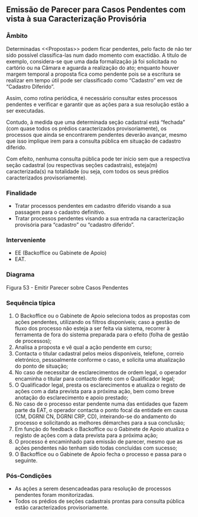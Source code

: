 ## Emissão de Parecer para Casos Pendentes com vista à sua Caracterização Provisória

### Âmbito

Determinadas &lt;&lt;Propostas&gt;&gt; podem ficar pendentes, pelo facto de não ter sido possível classifica-las num dado momento com exactidão. A título de exemplo, considera-se que uma dada formalização já foi solicitada no cartório ou na Câmara e aguarda a realização do ato; enquanto houver margem temporal a proposta fica como pendente pois se a escritura se realizar em tempo útil pode ser classificado como “Cadastro” em vez de “Cadastro Diferido”.

Assim, como rotina periódica, é necessário consultar estes processos pendentes e verificar e garantir que as ações para a sua resolução estão a ser executadas.

Contudo, à medida que uma determinada seção cadastral está “fechada” \(com quase todos os prédios caracterizados provisoriamente\), os processos que ainda se encontrarem pendentes deverão avançar, mesmo que isso implique irem para a consulta pública em situação de cadastro diferido.

Com efeito, nenhuma consulta pública pode ter início sem que a respectiva seção cadastral \(ou respectivas seções cadastrais\), esteja\(m\) caracterizada\(s\) na totalidade \(ou seja, com todos os seus prédios caracterizados provisoriamente\).

### Finalidade

* Tratar processos pendentes em cadastro diferido visando a sua passagem para o cadastro definitivo.
* Tratar processos pendentes visando a sua entrada na caracterização provisória para “cadastro” ou “cadastro diferido”.

### Interveniente

* EE \(Backoffice ou Gabinete de Apoio\)
* EAT.

### Diagrama

Figura 53 - Emitir Parecer sobre Casos Pendentes

### Sequência típica

1. O Backoffice ou o Gabinete de Apoio seleciona todos as propostas com ações pendentes, utilizando os filtros disponíveis; caso a gestão de fluxo dos processo não esteja a ser feita via sistema, recorrer à ferramenta de fora do sistema preparada para o efeito \(folha de gestão de processos\);
2. Analisa a proposta e vê qual a ação pendente em curso;
3. Contacta o titular cadastral pelos meios disponíveis, telefone, correio eletrónico, pessoalmente conforme o caso, e solicita uma atualização do ponto de situação;
4. No caso de necessitar de esclarecimentos de ordem legal, o operador encaminha o titular para contacto direto com o Qualificador legal;
5. O Qualificador legal, presta os esclarecimentos e atualiza o registo de ações com a data prevista para a próxima ação, bem como breve anotação do esclarecimento e apoio prestado;
6. No caso de o processo estar pendente numa das entidades que fazem parte da EAT, o operador contacta o ponto focal da entidade em causa \(CM, DGRNI CN, DGRNI CRP, CD\), inteirando-se do andamento do processo e solicitando as melhores démarches para a sua conclusão;
7. Em função do feedback o Backoffice ou o Gabinete de Apoio atualiza o registo de ações com a data prevista para a próxima ação;
8. O processo é encaminhado para emissão de parecer, mesmo que as ações pendentes não tenham sido todas concluídas com sucesso;
9. O Backoffice ou o Gabinete de Apoio fecha o processo e passa para o seguinte.

### Pós-Condições

* As ações a serem desencadeadas para resolução de processos pendentes foram monitorizadas.
* Todos os prédios de seções cadastrais prontas para consulta pública estão caracterizados provisoriamente.




